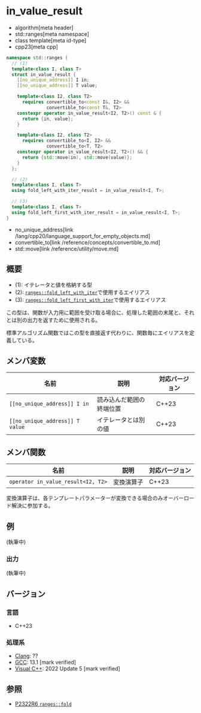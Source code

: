 # in_value_result
* algorithm[meta header]
* std::ranges[meta namespace]
* class template[meta id-type]
* cpp23[meta cpp]

```cpp
namespace std::ranges {
  // (1)
  template<class I, class T>
  struct in_value_result {
    [[no_unique_address]] I in;
    [[no_unique_address]] T value;

    template<class I2, class T2>
      requires convertible_to<const I&, I2> &&
               convertible_to<const T&, T2>
    constexpr operator in_value_result<I2, T2>() const & {
      return {in, value};
    }

    template<class I2, class T2>
      requires convertible_to<I, I2> &&
               convertible_to<T, T2>
    constexpr operator in_value_result<I2, T2>() && {
      return {std::move(in), std::move(value)};
    }
  };

  // (2)
  template<class I, class T>
  using fold_left_with_iter_result = in_value_result<I, T>;

  // (3)
  template<class I, class T>
  using fold_left_first_with_iter_result = in_value_result<I, T>;   
}
```
* no_unique_address[link /lang/cpp20/language_support_for_empty_objects.md]
* convertible_to[link /reference/concepts/convertible_to.md]
* std::move[link /reference/utility/move.md]

## 概要

* (1): イテレータと値を格納する型
* (2): [`ranges::fold_left_with_iter`](/reference/algorithm/ranges_fold_left_with_iter.md)で使用するエイリアス
* (3): [`ranges::fold_left_first_with_iter`](/reference/algorithm/ranges_fold_left_first_with_iter.md)で使用するエイリアス

この型は、関数が入力用に範囲を受け取る場合に、処理した範囲の末尾と、それとは別の出力を返すために使用される。

標準アルゴリズム関数ではこの型を直接返す代わりに、関数毎にエイリアスを定義している。


## メンバ変数

| 名前                             | 説明                 | 対応バージョン |
| ------------------------------- | -------------------- | -------------- |
| `[[no_unique_address]] I in`    | 読み込んだ範囲の終端位置   | C++23          |
| `[[no_unique_address]] T value` | イテレータとは別の値 | C++23          |


## メンバ関数

| 名前                                | 説明       | 対応バージョン |
| ----------------------------------- | ---------- | -------------- |
| `operator in_value_result<I2, T2>` | 変換演算子 | C++23          |

変換演算子は、各テンプレートパラメーターが変換できる場合のみオーバーロード解決に参加する。

## 例
(執筆中)

### 出力
(執筆中)

## バージョン
### 言語
- C++23

### 処理系
- [Clang](/implementation.md#clang): ??
- [GCC](/implementation.md#gcc): 13.1 [mark verified]
- [Visual C++](/implementation.md#visual_cpp): 2022 Update 5 [mark verified]

## 参照

- [P2322R6 `ranges::fold`](https://www.open-std.org/jtc1/sc22/wg21/docs/papers/2022/p2322r6.html)
